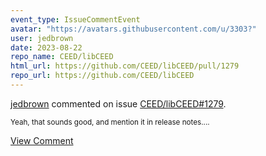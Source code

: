 ```yaml
---
event_type: IssueCommentEvent
avatar: "https://avatars.githubusercontent.com/u/3303?"
user: jedbrown
date: 2023-08-22
repo_name: CEED/libCEED
html_url: https://github.com/CEED/libCEED/pull/1279
repo_url: https://github.com/CEED/libCEED
---
```


<a href='https://github.com/jedbrown' target='_blank'>jedbrown</a> commented on issue <a href='https://github.com/CEED/libCEED/pull/1279' target='_blank'>CEED/libCEED#1279</a>.

<small>Yeah, that sounds good, and mention it in release notes....</small>

<a href='https://github.com/CEED/libCEED/pull/1279' target='_blank'>View Comment</a>